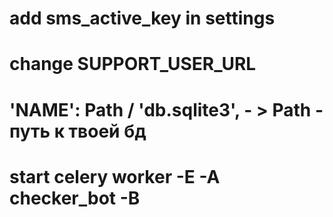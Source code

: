 # add sms_active_key in settings

# change SUPPORT_USER_URL

#  'NAME': Path / 'db.sqlite3', - > Path - путь к твоей бд 

# start celery worker -E -A checker_bot -B


